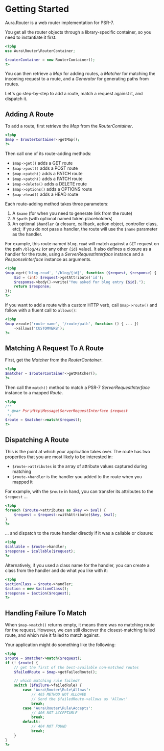 # Getting Started

Aura.Router is a web router implementation for PSR-7.

You get all the router objects through a library-specific container, so you need to instantiate it first.

```php
<?php
use Aura\Router\RouterContainer;

$routerContainer = new RouterContainer();
?>
```

You can then retrieve a _Map_ for adding routes, a _Matcher_ for matching the incoming request to a route, and a _Generator_ for generating paths from routes.

Let's go step-by-step to add a route, match a request against it, and dispatch it.

## Adding A Route

To add a route, first retrieve the _Map_ from the _RouterContainer_.

```php
<?php
$map = $routerContainer->getMap();
?>
```

Then call one of its route-adding methods:

- `$map->get()` adds a GET route
- `$map->post()` adds a POST route
- `$map->patch()` adds a PATCH route
- `$map->patch()` adds a PATCH route
- `$map->delete()` adds a DELETE route
- `$map->options()` adds a OPTIONS route
- `$map->head()` adds a HEAD route

Each route-adding method takes three parameters:

1. A `$name` (for when you need to generate link from the route)
2. A `$path` (with optional named token placeholders)
3. An optional `$handler` (a closure, callback, action object, controller class, etc); if you do not pass a handler, the route will use the `$name` parameter as the handler.

For example, this route named `blog.read` will match against a `GET` request on the path `/blog/42` (or any other `{id}` value). It also defines a closure as a handler for the route, using a _ServerRequestInterface_ instance and a _ResponseInterface_ instance as arguments.

```php
<?php
$map->get('blog.read', '/blog/{id}', function ($request, $response) {
    $id = (int) $request->getAttribute('id');
    $response->body()->write("You asked for blog entry {$id}.");
    return $response;
});
?>
```

If you want to add a route with a custom HTTP verb, call `$map->route()` and follow with a fluent call to `allows()`:

```php
<?php
$map->route('route-name', '/route/path', function () { ... })
    ->allows('CUSTOMVERB');
?>
```

## Matching A Request To A Route

First, get the _Matcher_ from the _RouterContainer_.

```php
<?php
$matcher = $routerContainer->getMatcher();
?>
```

Then call the `match()` method to match a PSR-7 _ServerRequestInterface_ instance to a mapped _Route_.

```php
<?php
/**
 * @var Psr\Http\Message\ServerRequestInterface $request
 */
$route = $matcher->match($request);
?>
```

## Dispatching A Route

This is the point at which your application takes over. The route has two properties that you are most likely to be interested in:

- `$route->attributes` is the array of attribute values captured during matching
- `$route->handler` is the handler you added to the route when you mapped it

For example, with the `$route` in hand, you can transfer its attributes to the `$request` ...

```php
<?php
foreach ($route->attributes as $key => $val) {
    $request = $request->withAttribute($key, $val);
}
?>
```

... and dispatch to the route handler directly if it was a callable or closure:

```php
<?php
$callable = $route->handler;
$response = $callable($request);
?>
```

Alternatively, if you used a class name for the handler, you can create a class from the handler and do what you like with it:

```php
<?php
$actionClass = $route->handler;
$action = new $actionClass();
$response = $action($request);
?>
```

## Handling Failure To Match

When `$map->match()` returns empty, it means there was no matching route for the request. However, we can still discover the closest-matching failed route, and which rule it failed to match against.

Your application might do something like the following:

```php
<?php
$route = $matcher->match($request);
if (! $route) {
    // get the first of the best-available non-matched routes
    $failedRoute = $map->getFailedRoute();

    // which matching rule failed?
    switch ($failure->failedRule) {
        case 'Aura\Router\Rule\Allows':
            // 405 METHOD NOT ALLOWED
            // Send the $failedRoute->allows as 'Allow:'
            break;
        case 'Aura\Router\Rule\Accepts':
            // 406 NOT ACCEPTABLE
            break;
        default:
            // 404 NOT FOUND
            break;
    }
}
?>
```

